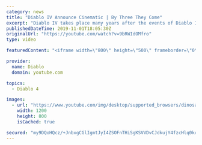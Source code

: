 ```yaml
---
category: news
title: "Diablo IV Announce Cinematic | By Three They Come"
excerpt: "Diablo IV takes place many years after the events of Diablo III, after millions have been slaughtered by the actions of the High ..."
publishedDateTime: 2019-11-01T18:05:30Z
originalUrl: "https://youtube.com/watch?v=9bRWIdOMfro"
type: video

featuredContent: "<iframe width=\"800\" height=\"500\" frameborder=\"0\" src=\"https://www.youtube.com/embed/9bRWIdOMfro\" allow=\"accelerometer; autoplay; encrypted-media; gyroscope; picture-in-picture\" allowfullscreen></iframe>"

provider:
  name: Diablo
  domain: youtube.com

topics:
  - Diablo 4

images:
  - url: "https://www.youtube.com/img/desktop/supported_browsers/dinosaur.png"
    width: 1200
    height: 800
    isCached: true

secured: "my9DQoHQcz/+JnbxgCGlIgmtJyI4ZSOFnTHiSgKSVVDvCJdkujY4fzcHlq0ko38d9WtWuqoURqhK6/KkpRdthpxS0WeV7rqWDPgvGuZs93f9HoSmXadClVKlMe6voMNE+PI8kJZB03dfXvki8QMgVvNEewzWRaRdv+Cdfrk1wGzxh7PLQDsjZVWdmUDFKC1TqfjY0+E+umQ1gnDil6HrKR1ys4UQktEp/YFFH/gUuhHaIrJoJWlGpFTuoNK7AvgwYtLI5ILiwhCeaAny6mTLXe//3us/Fx+UX6mGxH5F2bbBD24VXKYoaJ1a27uicDuCS0qiDvqqdajdgY+22esz9ALDtbOdwWeL+w/+Og/4kSIYvKvXZlVSe2itfa/DlHqMV6eXp1De1nfBVjBVr3zfTw==;pI3U6ciOcaS80yrxJpSiEw=="
---
```


